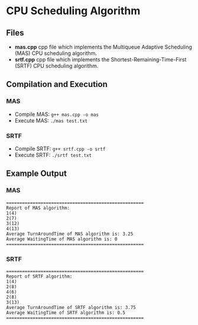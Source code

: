 # CPU Scheduling Algorithm
## Files
- **mas.cpp** cpp file which implements the Multiqueue Adaptive Scheduling (MAS) CPU scheduling algorithm.
- **srtf.cpp** cpp file which implements the Shortest-Remaining-Time-First (SRTF) CPU scheduling algorithm.
## Compilation and Execution
### MAS
- Compile MAS: ```g++ mas.cpp -o mas```
- Execute MAS: ```./mas test.txt ```
### SRTF
- Compile SRTF: ```g++ srtf.cpp -o srtf```
- Execute SRTF: ```./srtf test.txt ```
## Example Output
### MAS
```
====================================================
Report of MAS algorithm: 
1(4) 
2(7) 
3(12) 
4(13) 
Average TurnAroundTime of MAS algorithm is: 3.25
Average WaitingTime of MAS algorithm is: 0
====================================================
```
### SRTF
```
====================================================
Report of SRTF algorithm: 
1(4) 
2(8) 
4(6) 
2(8) 
3(13) 
Average TurnAroundTime of SRTF algorithm is: 3.75
Average WaitingTime of SRTF algorithm is: 0.5
====================================================
```



